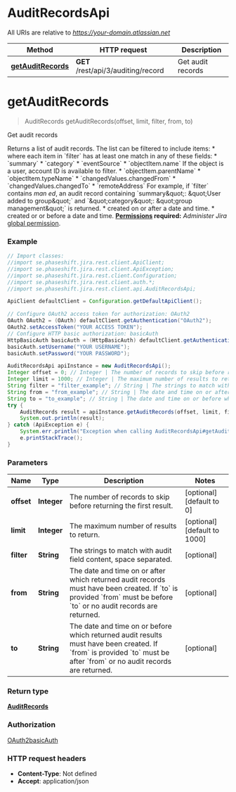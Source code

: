 # AuditRecordsApi

All URIs are relative to *https://your-domain.atlassian.net*

Method | HTTP request | Description
------------- | ------------- | -------------
[**getAuditRecords**](AuditRecordsApi.md#getAuditRecords) | **GET** /rest/api/3/auditing/record | Get audit records

<a name="getAuditRecords"></a>
# **getAuditRecords**
> AuditRecords getAuditRecords(offset, limit, filter, from, to)

Get audit records

Returns a list of audit records. The list can be filtered to include items:   *  where each item in &#x60;filter&#x60; has at least one match in any of these fields:           *  &#x60;summary&#x60;      *  &#x60;category&#x60;      *  &#x60;eventSource&#x60;      *  &#x60;objectItem.name&#x60; If the object is a user, account ID is available to filter.      *  &#x60;objectItem.parentName&#x60;      *  &#x60;objectItem.typeName&#x60;      *  &#x60;changedValues.changedFrom&#x60;      *  &#x60;changedValues.changedTo&#x60;      *  &#x60;remoteAddress&#x60;          For example, if &#x60;filter&#x60; contains *man ed*, an audit record containing &#x60;summary\&quot;: \&quot;User added to group\&quot;&#x60; and &#x60;\&quot;category\&quot;: \&quot;group management\&quot;&#x60; is returned.  *  created on or after a date and time.  *  created or or before a date and time.  **[Permissions](#permissions) required:** *Administer Jira* [global permission](https://confluence.atlassian.com/x/x4dKLg).

### Example
```java
// Import classes:
//import se.phaseshift.jira.rest.client.ApiClient;
//import se.phaseshift.jira.rest.client.ApiException;
//import se.phaseshift.jira.rest.client.Configuration;
//import se.phaseshift.jira.rest.client.auth.*;
//import se.phaseshift.jira.rest.client.api.AuditRecordsApi;

ApiClient defaultClient = Configuration.getDefaultApiClient();

// Configure OAuth2 access token for authorization: OAuth2
OAuth OAuth2 = (OAuth) defaultClient.getAuthentication("OAuth2");
OAuth2.setAccessToken("YOUR ACCESS TOKEN");
// Configure HTTP basic authorization: basicAuth
HttpBasicAuth basicAuth = (HttpBasicAuth) defaultClient.getAuthentication("basicAuth");
basicAuth.setUsername("YOUR USERNAME");
basicAuth.setPassword("YOUR PASSWORD");

AuditRecordsApi apiInstance = new AuditRecordsApi();
Integer offset = 0; // Integer | The number of records to skip before returning the first result.
Integer limit = 1000; // Integer | The maximum number of results to return.
String filter = "filter_example"; // String | The strings to match with audit field content, space separated.
String from = "from_example"; // String | The date and time on or after which returned audit records must have been created. If `to` is provided `from` must be before `to` or no audit records are returned.
String to = "to_example"; // String | The date and time on or before which returned audit results must have been created. If `from` is provided `to` must be after `from` or no audit records are returned.
try {
    AuditRecords result = apiInstance.getAuditRecords(offset, limit, filter, from, to);
    System.out.println(result);
} catch (ApiException e) {
    System.err.println("Exception when calling AuditRecordsApi#getAuditRecords");
    e.printStackTrace();
}
```

### Parameters

Name | Type | Description  | Notes
------------- | ------------- | ------------- | -------------
 **offset** | **Integer**| The number of records to skip before returning the first result. | [optional] [default to 0]
 **limit** | **Integer**| The maximum number of results to return. | [optional] [default to 1000]
 **filter** | **String**| The strings to match with audit field content, space separated. | [optional]
 **from** | **String**| The date and time on or after which returned audit records must have been created. If &#x60;to&#x60; is provided &#x60;from&#x60; must be before &#x60;to&#x60; or no audit records are returned. | [optional]
 **to** | **String**| The date and time on or before which returned audit results must have been created. If &#x60;from&#x60; is provided &#x60;to&#x60; must be after &#x60;from&#x60; or no audit records are returned. | [optional]

### Return type

[**AuditRecords**](AuditRecords.md)

### Authorization

[OAuth2](../README.md#OAuth2)[basicAuth](../README.md#basicAuth)

### HTTP request headers

 - **Content-Type**: Not defined
 - **Accept**: application/json

